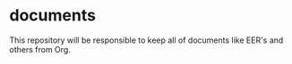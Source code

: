 # documents
This repository will be responsible to keep all of documents like EER's and others from Org.
